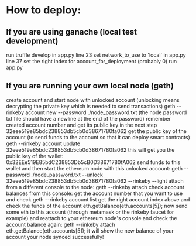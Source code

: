 # How to deploy:

## If you are using ganache (local test development)

run truffle develop
in app.py line 23 set network_to_use to 'local'
in app.py line 37 set the right index for account_for_deployment (probably 0)
run app.py

## If you are running your own local node (geth)
create account and start node with unlocked account (unlocking means decrypting the private key which is needed to send
transactions)
geth --rinkeby account new --password ./node_password.txt
(the node password txt file should have a newline at the end of the password) remember created account number and get its public key in the next step
32eee519e85bdc238853db5cb0d38671780fa062
get the public key of the account (to send funds to the account so that it can deploy smart contracts)
geth --rinkeby account update 32eee519e85bdc238853db5cb0d38671780fa062
this will get you the public key of the wallet:
0x32EEe519E85bdC238853Db5cB0D38671780fA062
send funds to this wallet and then start the ethereum node with this unlocked account:
geth --password ./node_password.txt --unlock 32eee519e85bdc238853db5cb0d38671780fa062 --rinkeby --light
attach from a different console to the node:
geth --rinkeby attach
check account balances from this console:
get the account number that you want to use and check
geth --rinkeby account list
get the right account index above and check the funds of the account
eth.getBalance(eth.accounts[5]);
now send some eth to this account (through metamask or the rinkeby faucet for example)
and reattach to your ethereum node's console and check the account balance again:
geth --rinkeby attach
eth.getBalance(eth.accounts[5]); it will show the new balance of your account your node synced successfully!
